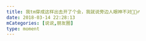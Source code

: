 ```yaml
---
title: 我tm穿成这样出去开了个会，我就说旁边人眼神不对🤷🏻‍♂️
date: 2018-03-14 22:28:13
mCategories: [说说,朋友圈]
type: moment
---
```


<div id="pics-20180314222813"></div>

<script src="/lib/moment/pics.js"></script>
<script>
var data = [
    {"link": "2018-03-14_000000.jpeg", "type": "shuoshuo"}
];
picsRender(data, "pics-20180314222813");
</script>
